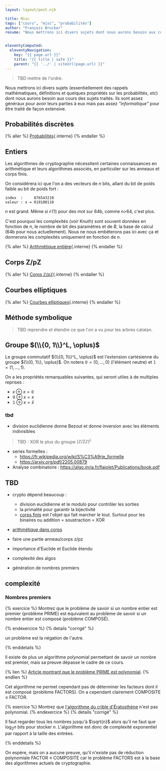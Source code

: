 ```yaml
---
layout: layout/post.njk

title: Misc
tags: ["cours", "misc", "probabilités"]
author: "François Brucker"
resume: "Nous mettrons ici divers sujets dont nous aurons besoin aux cours des sujets traités. Ils sont assez généraux pour avoir leurs parties à eux mais pas assez informatique pour être traité de façon extensive."


eleventyComputed:
  eleventyNavigation:
    key: "{{ page.url }}"
    title: "{{ title | safe }}"
    parent: "{{ '../' | siteUrl(page.url) }}"
---
```


> TBD mettre de l'ordre.

Nous mettrons ici divers sujets (essentiellement des rappels mathématiques, définitions et quelques propriétés sur les probabilités, _etc_) dont nous aurons besoin aux cours des sujets traités. Ils sont assez généraux pour avoir leurs parties à eux mais pas assez _"informatique"_ pour être traité de façon extensive.

## Probabilités discrètes

{% aller %}
[Probabilités](probabilités){.interne}
{% endaller %}

## Entiers

Les algorithmes de cryptographie nécessitent certaines connaissances en arithmétique et leurs algorithmes associés, en particulier sur les anneaux et corps finis.

On considérera ici que l'on a des vecteurs de $n$ bits, allant du bit de poids faible au bit de poids fort :

```
index  :     876543210
valeur : x = 010100110
```

$n$ est grand. Même si $\mathcal{O}(1)$ pour des mot sur 64b, comme n>64, c'est plus.

C'est pourquoi les complexités (voir Knuth) sont souvent données en fonction de $n$, le nombre de bit des paramètres et de $B$, la base de calcul (64b pour nous actuellement). Nous ne nous embêterons pas ici avec ça et donnerons les complexités uniquement en fonction de $n$.

{% aller %}
[Arithmétique entière](nombres){.interne}
{% endaller %}

## Corps Z/pZ

{% aller %}
[Corps $\mathbb{Z}/p\mathbb{Z}$](corps-ZpZ){.interne}
{% endaller %}

## Courbes elliptiques

{% aller %}
[Courbes elliptiques](courbes-elliptiques){.interne}
{% endaller %}

## Méthode symbolique

> TBD reprendre et étendre ce que l'on a vu pour les arbres catalan.

## Groupe $(\\{0, 1\\}^L, \oplus)$

Le groupe commutatif $(\\{0, 1\\}^L, \oplus)$ est l'extension cartésienne du groupe $(\\{0, 1\\}, \oplus)$. On notera $\mathbb{0} = (0, \dots, 0)$ (l'élément neutre) et $\mathbb{1} = (1, \dots, 1)$.

On a les propriétés remarquables suivantes, qui seront utiles à de multiples reprises :

- $x \oplus x = \mathbb{0}$
- $\mathbb{0} \oplus x = x$
- $\mathbb{1} \oplus x = \bar{x}$

### tbd

- division euclidienne donne Bezout et donne inversion avec les éléments indivisibles

>TBD : XOR le plus du groupe $(\mathbb{Z}/2\mathbb{Z})^L$

- series formelles :
  - <https://fr.wikipedia.org/wiki/S%C3%A9rie_formelle>
  - <https://arxiv.org/pdf/2205.00879>
- Analyse combinatoire : <https://algo.inria.fr/flajolet/Publications/book.pdf>

## TBD

- crypto dépend beaucoup :
  - division euclidienne et le modulo pour contrôler les sorties
  - la primalité pour garantir la bijectivité
  - [corps finis](https://en.wikipedia.org/wiki/Finite_field_arithmetic) est l'objet qui fait marcher le tout. Surtout pour les binaires ou addition = soustraction = XOR

- [arithmétique dans corps](https://stackoverflow.com/questions/70261458/how-to-perform-addition-and-multiplication-in-f-28)

- faire une partie anneau/corps z/pz
- importance d'Euclide et Euclide étendu
- complexité des algos

- génération de nombres premiers


## complexité

### Nombres premiers

{% exercice %}
Montrez que le problème de savoir si un nombre entier est premier (problème PRIME) est équivalent au problème de savoir si un nombre entier est composé (problème COMPOSÉ).

{% endexercice %}
{% details "corrigé" %}

un problème est la négation de l'autre.

{% enddetails %}

Il existe de plus un algorithme polynomial permettant de savoir un nombre est premier, mais sa preuve dépasse le cadre de ce cours.

{% lien %}
[Article montrant que le problème PRIME est polynomial](https://annals.math.princeton.edu/wp-content/uploads/annals-v160-n2-p12.pdf).
{% endlien %}

Cet algorithme ne permet cependant pas de déterminer les facteurs dont il est composé (problème FACTORS). On a cependant clairement COMPOSITE ≤ FACTOR.

{% exercice %}
Montrez que [l'algorithme du crible d'Ératosthène](https://fr.wikipedia.org/wiki/Crible_d%27%C3%89ratosth%C3%A8ne) n'est pas polynomial.
{% endexercice %}
{% details "corrigé" %}

Il faut regarder tous les nombres jusqu'à $\sqrt{n}$ alors qu'il ne faut que $\log_2{n}$ bits pour stocker $n$. L'algorithme est donc de complexité exponentiel par rapport à la taille des entrées.

{% enddetails %}

On espère, mais on a aucune preuve, qu'il n'existe pas de réduction polynomiale FACTOR ≤ COMPOSITE car le problème FACTORS est à la base des algorithmes actuels de cryptographie.
